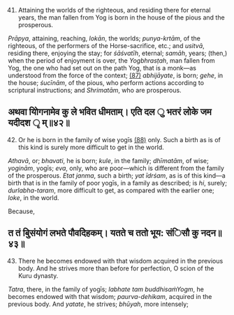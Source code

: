 41. Attaining the worlds of the righteous, and residing there for eternal years, the man fallen from Yog is born in the house of the pious and the prosperous.

*Prāpya*, attaining, reaching, *lokān*, the worlds; *punya-krtām*, of the righteous, of the performers of the Horse-sacrifice, etc.; and *usitvā*, residing there, enjoying the stay; for *śāśvatīh*, eternal; *samāh*, years; (then,) when the period of enjoyment is over, the *Yogbhrasṭah*, man fallen from Yog, the one who had set out on the path Yog, that is a monk—as understood from the force of the context; [\(87\)](#page--1-0) *abhijāyate*, is born; *gehe*, in the house; *śucīnām*, of the pious, who perform actions according to scriptural instructions; and *Shrimatām*, who are prosperous.

## अथवा योिगनामेव कु ले भवित धीमताम्। एति दल ु भतरं लोके जम यदीदश ृ म्॥४२॥

42. Or he is born in the family of wise yogīs [\(88\)](#page--1-1) only. Such a birth as is of this kind is surely more difficult to get in the world.

*Athavā*, or; *bhavati*, he is born; *kule*, in the family; *dhīmatām*, of wise; *yoginām*, yogīs; *eva*, only, who are poor—which is different from the family of the prosperous. *Etat janma*, such a birth; *yat īdrśam*, as is of this kind—a birth that is in the family of poor yogīs, in a family as described; is *hi*, surely; *durlabha-taram*, more difficult to get, as compared with the earlier one; *loke*, in the world.

Because,

## त तं बुिसंयोगं लभते पौवदेिहकम्। यतते च ततो भूय: संिसौ कु नदन॥४३॥

43. There he becomes endowed with that wisdom acquired in the previous body. And he strives more than before for perfection, O scion of the Kuru dynasty.

*Tatra*, there, in the family of yogīs; *labhate tam buddhisaṁYogm*, he becomes endowed with that wisdom; *paurva-dehikam*, acquired in the previous body. And *yatate*, he strives; *bhūyah*, more intensely;